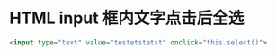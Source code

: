 # HTML input 框内文字点击后全选

```html
<input type="text" value="testetstetst" onclick="this.select()">
```

